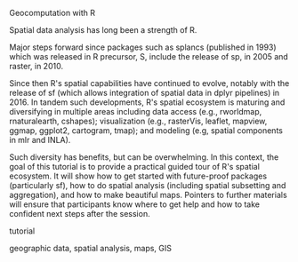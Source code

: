 <!--3 hours in length with a 20 minutes break included-->

<!--a title -->
Geocomputation with R

<!--an abstract 1200 characters max-->
Spatial data analysis has long been a strength of R.
<!-- JM: next sentence is hard to understand (maybe the "which" and "was" helps); anyway what's the point of mentioning splancs? -->
Major steps forward since packages such as splancs (published in 1993) which was released in R precursor, S, include the release of sp, in 2005 and raster, in 2010.
<!-- maybe make it more generic by saying: "which integrates spatial vector data with the tidyverse". -->
Since then R's spatial capabilities have continued to evolve, notably with the release of sf (which allows integration of spatial data in dplyr pipelines) in 2016.
In tandem such developments, R's spatial ecosystem is maturing and diversifying in multiple areas including data access (e.g., rworldmap, rnaturalearth, cshapes); visualization (e.g., rasterVis, leaflet, mapview, ggmap, ggplot2, cartogram, tmap); and modeling (e.g, spatial components in mlr and INLA).

Such diversity has benefits, but can be overwhelming.
In this context, the goal of this tutorial is to provide a practical guided tour of R's spatial ecosystem.
It will show how to get started with future-proof packages (particularly sf), how to do spatial analysis (including spatial subsetting and aggregation), and how to make beautiful maps.
Pointers to further materials will ensure that participants know where to get help and how to take confident next steps after the session.
<!--The tutorial will consist of a short presentations, code demos, and exercises.-->

<!--a type (tutorial/oral presentation/lightning talk/poster)-->
tutorial

<!-- a topic; just one-->

<!-- key words-->
geographic data, spatial analysis, maps, GIS
